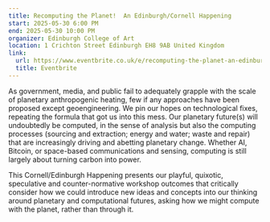 ```yaml
---
title: Recomputing the Planet!  An Edinburgh/Cornell Happening
start: 2025-05-30 6:00 PM
end: 2025-05-30 10:00 PM
organizer: Edinburgh College of Art
location: 1 Crichton Street Edinburgh EH8 9AB United Kingdom
link:
  url: https://www.eventbrite.co.uk/e/recomputing-the-planet-an-edinburghcornell-happening-tickets-1349814293889?aff=oddtdtcreator
  title: Eventbrite
---
```


As government, media, and public fail to adequately grapple with the scale of planetary anthropogenic heating, few if any approaches have been proposed except geoengineering. We pin our hopes on technological fixes, repeating the formula that got us into this mess. Our planetary future(s) will undoubtedly be computed, in the sense of analysis but also the computing processes (sourcing and extraction; energy and water; waste and repair) that are increasingly driving and abetting planetary change. Whether AI, Bitcoin, or space-based communications and sensing, computing is still largely about turning carbon into power.

This Cornell/Edinburgh Happening presents our playful, quixotic, speculative and counter-normative workshop outcomes that critically consider how we could introduce new ideas and concepts into our thinking around planetary and computational futures, asking how we might compute with the planet, rather than through it.


